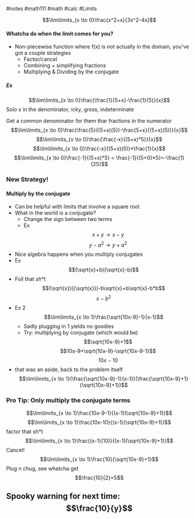 #notes #math111 #math #calc
#Limits 


$$\lim\limits_{x \to 0}\frac{x^2+x}{3x^2-4x}$$

#### Whatcha do when the limit comes for you?
- Non-piecewise function where f(x) is not actually in the domain, you've got a couple strategies
	- Factor/cancel
	- Combining + simplifying fractions
	- Multiplying & Dividing by the conjugate
##### Ex
$$\lim\limits_{x \to 0}\frac{\frac{1}{5+x}-\frac{1}{5}}{x}$$
Solo x in the denominator, icky, gross, indeterminate

Get a common denominator for them thar fractions in the numerator
$$\lim\limits_{x \to 0}\frac{\frac{5}{(5+x)(5)}-\frac{5+x}{(5+x)(5)}}{x}$$
$$\lim\limits_{x \to 0}\frac{\frac{-x}{(5+x)*5}}{x}$$
$$\lim\limits_{x \to 0}\frac{-x}{(5+x)(5)}*\frac{1}{x}$$
$$\lim\limits_{x \to 0}\frac{-1}{(5+x)*5} = \frac{-1}{(5+0)*5}=-\frac{1}{25}$$
### New Strategy!
#### Multiply by the conjugate
- Can be helpful with limits that involve a square root
- What in the world is a conjugate?
	- Change the sign between two terms
	- Ex $$x+y \to x-y$$ $$y-a^{2}\to y+a^2$$
- Nice algebra happens when you multiply conjugates
- Ex $$(\sqrt{x}+b)(\sqrt{x}-b)$$
- Foil that sh\*t$$(\sqrt{x})({\sqrt{x}})-b\sqrt{x}+b\sqrt{x}-b*b$$ $$x-b^2$$
- Ex 2$$\lim\limits_{x \to 1}\frac{\sqrt{10x-9}-1}{x-1}$$
	- Sadly plugging in 1 yields no goodies
	- Try: multiplying by conjugate (which would be) $$\sqrt{10x-9}+1$$
	$$10x-9+\sqrt{10x-9}-\sqrt{10x-9-1}$$
	$$10x-10$$
- that was an aside, back to the problem itself$$\lim\limits_{x \to 1}(\frac{\sqrt{10x-9}-1}{x-1})(\frac{\sqrt{10x-9}+1}{\sqrt{10x-9}+1})$$
### Pro Tip: Only multiply the conjugate terms
$$\lim\limits_{x \to 1}\frac{10x-9-1}{(x-1)(\sqrt{10x-9}+1)}$$
$$\lim\limits_{x \to 1}\frac{10x-10}{(x-1)(\sqrt{10x-9}+1)}$$
factor that sh\*t
$$\lim\limits_{x \to 1}\frac{(x-1)(10)}{(x-1)(\sqrt{10x-9}+1)}$$
Cancel!$$\lim\limits_{x \to 1}\frac{10}{\sqrt{10x-9}+1}$$
Plug n chug, see whatcha get$$\frac{10}{2}=5$$
## Spooky warning for next time: $$\frac{10}{y}$$
